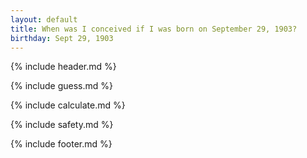 ```yaml
---
layout: default
title: When was I conceived if I was born on September 29, 1903?
birthday: Sept 29, 1903
---
```


{% include header.md %}

{% include guess.md %}

{% include calculate.md %}

{% include safety.md %}

{% include footer.md %}



